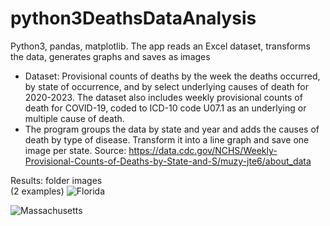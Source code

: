 # python3DeathsDataAnalysis
Python3, pandas, matplotlib. The app reads an Excel dataset, transforms the data, generates graphs and saves as images
- Dataset: Provisional counts of deaths by the week the deaths occurred, by state of occurrence, and by select underlying causes of death for 2020-2023. The dataset also includes weekly provisional counts of death for COVID-19, coded to ICD-10 code U07.1 as an underlying or multiple cause of death.
- The program groups the data by state and year and adds the causes of death by type of disease. Transform it into a line graph and save one image per state.
Source: https://data.cdc.gov/NCHS/Weekly-Provisional-Counts-of-Deaths-by-State-and-S/muzy-jte6/about_data

Results: folder images
<br>(2 examples) 
![Florida](https://github.com/davg1789/python3DeathsDataAnalysis/assets/15982474/32a66d98-6c99-4d1e-b377-2f9791d0f9d3)

![Massachusetts](https://github.com/davg1789/python3DeathsDataAnalysis/assets/15982474/274960c2-94f6-4649-88b5-f60dbed85cd8)
